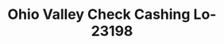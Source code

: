 ---
f_zip-code: 44203
f_state-code: OH
title: Ohio Valley Check Cashing Lo-23198
f_phone: 330-706-3500
f_city-only: Barberton
f_address: 1419 Wooster Rd W Barberton
f_location-unique-id: '23198'
slug: ohio-valley-check-cashing-lo-23198
updated-on: '2024-05-30T13:46:58.046Z'
created-on: '2024-05-30T13:36:59.803Z'
published-on: '2024-05-30T13:54:32.469Z'
f_city-state: cms/city/barberton-oh.md
f_company: cms/company/ohio-valley-check-cashing-lo.md
f_state: cms/state/ohio.md
layout: '[payday-loan].html'
tags: payday-loan
---